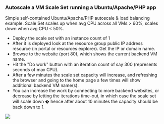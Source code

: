### Autoscale a VM Scale Set running a Ubuntu/Apache/PHP app ###

Simple self-contained Ubuntu/Apache/PHP autoscale & load balancing example. Scale Set scales up when avg CPU across all VMs > 60%, scales down when avg CPU < 50%.

- Deploy the scale set with an instance count of 1 
- After it is deployed look at the resource group public IP address resource (in portal or resources explorer). Get the IP or domain name.
- Browse to the website (port 80), which shows the current backend VM name.
- Hit the "Do work" button with an iteration count of say 300 (represents seconds of max CPU).
- After a few minutes the scale set capacity will increase, and refreshing the browser and going to the home page a few times will show additional backend VM name(s).
- You can increase the work by connecting to more backend websites, or decrease by letting the iterations time-out, in which case the scale set will scale down � hence after about 10 minutes the capacity should be back down to 1.


<a href="https://portal.azure.com/#create/Microsoft.Template/uri/https%3A%2F%2Fraw.githubusercontent.com%2Fmadhana%2Fazure-quickstart-templates%2Fmaster%2F201-vmss-lap-autoscale%2Fazuredeploy.json" target="_blank">
    <img src="http://azuredeploy.net/deploybutton.png"/>
</a>
<br/><br/>
